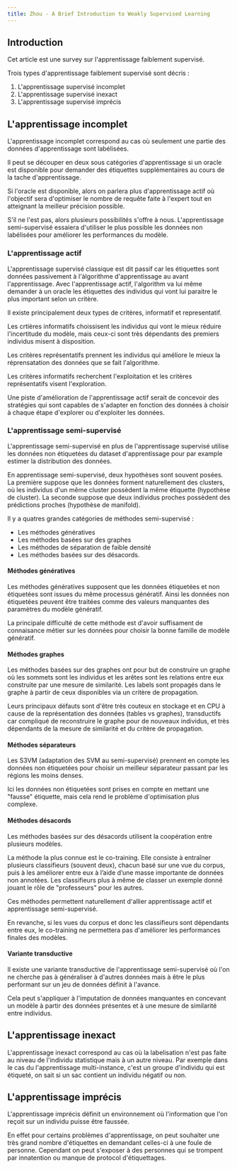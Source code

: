 ```yaml
---
title: Zhou - A Brief Introduction to Weakly Supervised Learning
---
```


## Introduction

Cet article est une survey sur l'apprentissage faiblement supervisé.

Trois types d'apprentissage faiblement supervisé sont décris :

1. L'apprentissage supervisé incomplet
2. L'apprentissage supervisé inexact
3. L'apprentissage supervisé imprécis

## L'apprentissage incomplet

L'apprentissage incomplet correspond au cas où seulement une partie des données d'apprentissage sont labélisées.

Il peut se découper en deux sous catégories d'apprentissage si un oracle est disponible pour demander des étiquettes supplémentaires au cours de la tache d'apprentissage.

Si l'oracle est disponible, alors on parlera plus d'apprentissage actif où l'objectif sera d'optimiser le nombre de requête faite à l'expert tout en atteignant la meilleur précision possible.

S'il ne l'est pas, alors plusieurs possibilités s'offre à nous. L'apprentissage semi-supervisé essaiera d'utiliser le plus possible les données non labélisées pour améliorer les performances du modèle.

### L'apprentissage actif

L'apprentissage supervisé classique est dit passif car les étiquettes sont données passivement à l'àlgorithme d'apprentissage au avant l'apprentissage. Avec l'apprentissage actif, l'algorithm va lui même demander à un oracle les étiquettes des individus qui vont lui paraitre le plus important selon un critère.

Il existe principalement deux types de critères, informatif et representatif.

Les crtières informatifs choissisent les individus qui vont le mieux réduire l'incertitude du modèle, mais ceux-ci sont très dépendants des premiers individus misent à disposition.

Les critères représentatifs prennent les individus qui améliore le mieux la réprensatation des données que se fait l'algorithme.

Les critères informatifs recherchent l'exploitation et les critères représentatifs visent l'exploration.

Une piste d'amélioration de l'apprentissage actif serait de concevoir des stratégies qui sont capables de s'adapter en fonction des données à choisir à chaque étape d'explorer ou d'exploiter les données.

### L'apprentissage semi-supervisé

L'apprentissage semi-supervisé en plus de l'apprentissage supervisé utilise les données non étiquetées du dataset d'apprentissage pour par example estimer la distribution des données.

En apprentissage semi-supervisé, deux hypothèses sont souvent posées. La première suppose que les données forment naturellement des clusters, où les individus d'un même cluster possèdent la même étiquette (hypothèse de cluster). La seconde suppose que deux individus proches possèdent des prédictions proches (hypothèse de manifold).

Il y a quatres grandes catégories de méthodes semi-supervisé :
* Les méthodes génératives
* Les méthodes basées sur des graphes
* Les méthodes de séparation de faible densité
* Les méthodes basées sur des désacords.

#### Méthodes génératives

Les méthodes génératives supposent que les données étiquetées et non étiquetées sont issues du même processus génératif. Ainsi les données non étiquetées peuvent être traitées comme des valeurs manquantes des paramètres du modèle génératif.

La principale difficulté de cette méthode est d'avoir suffisament de connaisance métier sur les données pour choisir la bonne famille de modèle génératif.

#### Méthodes graphes

Les méthodes basées sur des graphes ont pour but de construire un graphe où les sommets sont les individus et les arêtes sont les relations entre eux construite par une mesure de similarité. Les labels sont propagés dans le graphe à partir de ceux disponibles via un critère de propagation.

Leurs principaux défauts sont d'être très couteux en stockage et en CPU à cause de la représentation des données (tables vs graphes), transductifs car compliqué de reconstruire le graphe pour de nouveaux individus, et très dépendants de la mesure de similarité et du critère de propagation.

#### Méthodes séparateurs

Les S3VM (adaptation des SVM au semi-supervisé) prennent en compte les données non étiquetées pour choisir un meilleur séparateur passant par les régions les moins denses.

Ici les données non étiquetées sont prises en compte en mettant une "fausse" étiquette, mais cela rend le problème d'optimisation plus complexe.

#### Méthodes désacords

Les méthodes basées sur des désacords utilisent la coopération entre plusieurs modèles.

La méthode la plus connue est le co-training. Elle consiste à entraîner plusieurs classifieurs (souvent deux), chacun basé sur une vue du corpus, puis à les améliorer entre eux à l’aide d’une masse importante de données non annotées. Les classifieurs plus à même de classer un exemple donné jouant le rôle de "professeurs" pour les autres.

Ces méthodes permettent naturellement d'allier apprentissage actif et apprentissage semi-supervisé.

En revanche, si les vues du corpus et donc les classifieurs sont dépendants entre eux, le co-training ne permettera pas d'améliorer les performances finales des modèles.

#### Variante transductive

Il existe une variante transductive de l'apprentissage semi-supervisé où l'on ne cherche pas à généraliser à d'autres données mais à être le plus performant sur un jeu de données définit à l'avance.

Cela peut s'appliquer à l'imputation de données manquantes en concevant un modèle à partir des données présentes et à une mesure de similarité entre individus.

## L'apprentissage inexact

L'apprentissage inexact correspond au cas où la labelisation n'est pas faite au niveau de l'individu statistique mais à un autre niveau. Par exemple dans le cas du l'apprentissage multi-instance, c'est un groupe d'individu qui est étiqueté, on sait si un sac contient un individu négatif ou non.

## L'apprentissage imprécis

L'apprentissage imprécis définit un environnement où l'information que l'on reçoit sur un individu puisse être faussée.

En effet pour certains problèmes d'apprentissage, on peut souhaiter une très grand nombre d'étiquettes en demandant celles-ci à une foule de personne. Cependant on peut s'exposer à des personnes qui se trompent par innatention ou manque de protocol d'étiquettages.

